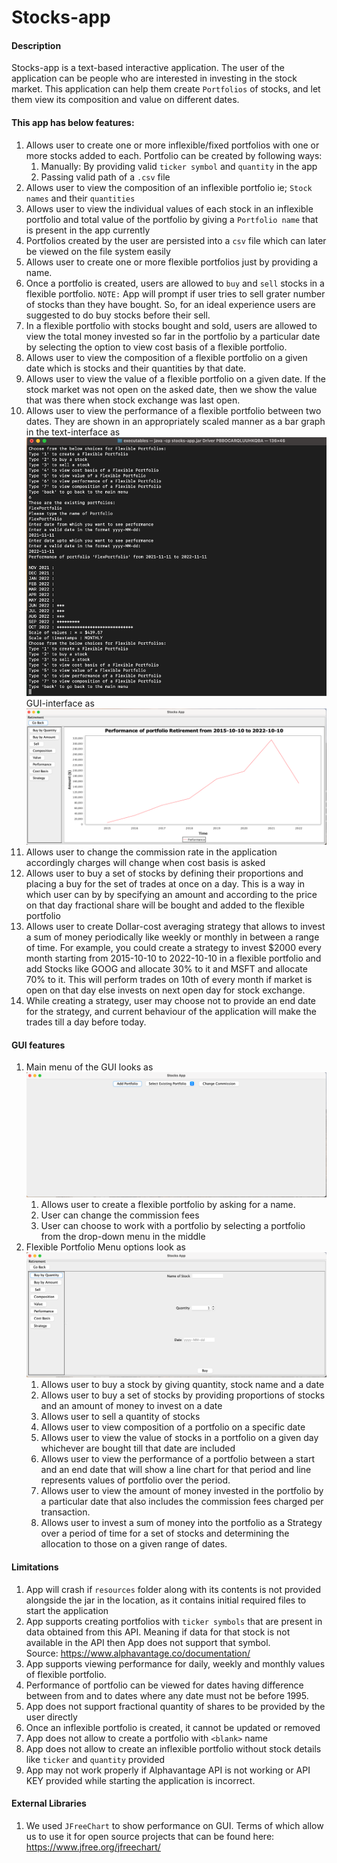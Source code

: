 # Stocks-app

#### Description

Stocks-app is a text-based interactive application. The user of the application can be people who
are interested in investing in the stock market. This application can help them create `Portfolios`
of stocks, and let them view its composition and value on different dates.

#### This app has below features:

1. Allows user to create one or more inflexible/fixed portfolios with one or more stocks added to
   each. Portfolio can
   be created by following ways:
    1. Manually: By providing valid `ticker symbol` and `quantity` in the app
    2. Passing valid path of a `.csv` file
2. Allows user to view the composition of an inflexible portfolio ie; `Stock names` and
   their `quantities`
3. Allows user to view the individual values of each stock in an inflexible portfolio and total
   value of the
   portfolio by giving a `Portfolio name` that is present in the app currently
4. Portfolios created by the user are persisted into a `csv` file which can later be viewed on the
   file system easily
5. Allows user to create one or more flexible portfolios just by providing a name.
6. Once a portfolio is created, users are allowed to `buy` and `sell` stocks in a flexible
   portfolio. `NOTE:` App will prompt if user tries to sell grater number of stocks than they have
   bought. So, for an ideal experience users are suggested to do buy stocks before their sell.
7. In a flexible portfolio with stocks bought and sold, users are allowed to view the total money
   invested so far in the portfolio by a particular date by selecting the option to view cost basis
   of a flexible portfolio.
8. Allows user to view the composition of a flexible portfolio on a given date which is stocks
   and their quantities by that date.
9. Allows user to view the value of a flexible portfolio on a given date. If the stock market was
   not open on the asked date, then we show the value that was there when stock exchange was last
   open.
10. Allows user to view the performance of a flexible portfolio between two dates. They are shown in
    an appropriately scaled manner as a bar graph in the text-interface as
    </br> ![img.png](screenshots/performance.png)<br/> GUI-interface as
    <br/>![img.png](screenshots/gui-perf.png)
11. Allows user to change the commission rate in the application accordingly charges will change
    when cost basis is asked
12. Allows user to buy a set of stocks by defining their proportions and placing a buy for the set
    of trades at once on a day. This is a way in which user can by by specifying an amount and
    according to the price on that day fractional share will be bought and added to the flexible
    portfolio
13. Allows user to create Dollar-cost averaging strategy that allows to invest a sum of money
    periodically like weekly or monthly in between a range of time. For example, you could create a
    strategy to invest $2000 every month starting from 2015-10-10 to 2022-10-10 in a flexible
    portfolio and add Stocks like GOOG and allocate 30% to it and MSFT and allocate 70% to it. This
    will perform trades on 10th of every month if market is open on that day else invests on next
    open day for stock exchange.
14. While creating a strategy, user may choose not to provide an end date for the strategy, and
    current behaviour of the application will make the trades till a day before today.

#### GUI features

1. Main menu of the GUI looks as <br/> ![img.png](screenshots/mainmenu.png)
    1. Allows user to create a flexible portfolio by asking for a name.
    2. User can change the commission fees
    3. User can choose to work with a portfolio by selecting a portfolio from the drop-down menu in
       the middle
2. Flexible Portfolio Menu options look as <br/> ![img_1.png](screenshots/portfoliomenu.png)
    1. Allows user to buy a stock by giving quantity, stock name and a date
    2. Allows user to buy a set of stocks by providing proportions of stocks and an amount of money
       to invest on a date
    3. Allows user to sell a quantity of stocks
    4. Allows user to view composition of a portfolio on a specific date
    5. Allows user to view the value of stocks in a portfolio on a given day whichever are bought
       till that date are included
    6. Allows user to view the performance of a portfolio between a start and an end date that will
       show a line chart for that period and line represents values of portfolio over the period.
    7. Allows user to view the amount of money invested in the portfolio by a particular date that
       also includes the commission fees charged per transaction.
    8. Allows user to invest a sum of money into the portfolio as a Strategy over a period of time
       for a set of stocks and determining the allocation to those on a given range of dates.

#### Limitations

1. App will crash if `resources` folder along with its contents is not provided alongside the jar in
   the location, as it contains initial required files to start the application
2. App supports creating portfolios with `ticker symbols` that are present in data obtained from
   this API. Meaning if data for that stock is not available in the API then App does not support
   that symbol. <br/>
   Source: https://www.alphavantage.co/documentation/
3. App supports viewing performance for daily, weekly and monthly values of flexible portfolio.
3. Performance of portfolio can be viewed for dates having difference between from and to dates
   where any date must not be before 1995.
4. App does not support fractional quantity of shares to be provided by the user directly
5. Once an inflexible portfolio is created, it cannot be updated or removed
6. App does not allow to create a portfolio with `<blank>` name
7. App does not allow to create an inflexible portfolio without stock details like `ticker`
   and `quantity`
   provided
8. App may not work properly if Alphavantage API is not working or API KEY provided while starting
   the application is incorrect.

#### External Libraries

1. We used `JFreeChart` to show performance on GUI. Terms of which allow us to use it for open
   source projects that can be found here: https://www.jfree.org/jfreechart/
